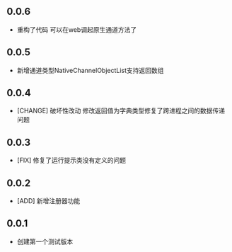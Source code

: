 ## 0.0.6

- 重构了代码 可以在web调起原生通道方法了

## 0.0.5

- 新增通道类型NativeChannelObjectList支持返回数组

## 0.0.4

- [CHANGE] 破坏性改动 修改返回值为字典类型修复了跨进程之间的数据传递问题

## 0.0.3

- [FIX] 修复了运行提示类没有定义的问题

## 0.0.2

- [ADD] 新增注册器功能

## 0.0.1

* 创建第一个测试版本
